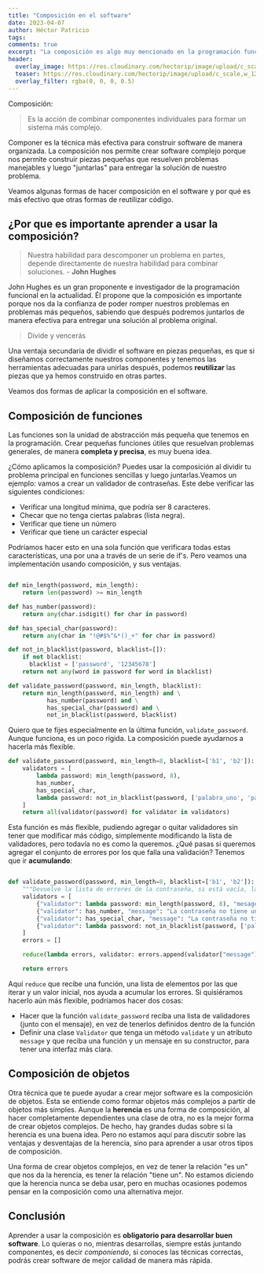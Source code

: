 ```yaml
---
title: "Composición en el software"
date: 2023-04-07
author: Héctor Patricio
tags:
comments: true
excerpt: "La composición es algo muy mencionado en la programación funcional, vamos a ver cómo se aplica al desarrollo de software también fuera de ella."
header:
  overlay_image: https://res.cloudinary.com/hectorip/image/upload/c_scale,w_1200/v1679150874/sam-moghadam-khamseh-VwHzE0aFQfY-unsplash_lpqwqn.jpg
  teaser: https://res.cloudinary.com/hectorip/image/upload/c_scale,w_1200/v1679150874/sam-moghadam-khamseh-VwHzE0aFQfY-unsplash_lpqwqn.jpg
  overlay_filter: rgba(0, 0, 0, 0.5)
---
```


Composición:

> Es la acción de combinar componentes individuales para formar un sistema más complejo.

Componer es la técnica más efectiva para construir software de manera organizada. La composición nos permite crear software complejo porque nos permite construir piezas pequeñas que resuelven problemas manejables y luego "juntarlas" para entregar la solución de nuestro problema.

Veamos algunas formas de hacer composición en el software y por qué es más efectivo que otras formas de reutilizar código.

## ¿Por que es importante aprender a usar la composición?

> Nuestra habilidad para descomponer un problema en partes, depende
directamente de nuestra habilidad para combinar soluciones. - **John Hughes**

John Hughes es un gran proponente e investigador de la programación funcional en la actualidad. Él propone que la composición es importante porque nos da la confianza de poder romper nuestros problemas en problemas más pequeños, sabiendo que después podremos juntarlos de manera efectiva para entregar una solución al problema original.

> Divide y vencerás

Una ventaja secundaria de dividir el software en piezas pequeñas, es que si diseñamos correctamente nuestros componentes y tenemos las herramientas adecuadas para unirlas después, podemos **reutilizar** las piezas que ya hemos construido en otras partes.

Veamos dos formas de aplicar la composición en el software.

## Composición de funciones

Las funciones son la unidad de abstracción más pequeña que tenemos en la programación. Crear pequeñas funciones útiles que resuelvan problemas generales, de manera **completa y precisa**, es muy buena idea.

¿Cómo aplicamos la composición? Puedes usar la composición al dividir tu problema principal en funciones sencillas y luego juntarlas.Veamos un ejemplo: vamos a crear un validador de contraseñas. Este debe verificar las siguientes condiciones:

- Verificar una longitud mínima, que podría ser 8 caracteres.
- Checar que no tenga ciertas palabras (lista negra).
- Verificar que tiene un número
- Verificar que tiene un carácter especial

Podríamos hacer esto en una sola función que verificara todas estas características, una por una a través de un serie de if's. Pero veamos una implementación usando composición, y sus ventajas.

```python

def min_length(password, min_length):
    return len(password) >= min_length

def has_number(password):
    return any(char.isdigit() for char in password)

def has_special_char(password):
    return any(char in "!@#$%^&*()_+" for char in password)

def not_in_blacklist(password, blacklist=[]):
    if not blacklist:
      blacklist = ['password', '12345678']
    return not any(word in password for word in blacklist)

def validate_password(password, min_length, blacklist):
    return min_length(password, min_length) and \
           has_number(password) and \
           has_special_char(password) and \
           not_in_blacklist(password, blacklist)
```

Quiero que te fijes especialmente en la última función, `validate_password`. Aunque funciona, es un poco rígida. La composición puede ayudarnos a hacerla más flexible.

```python
def validate_password(password, min_length=8, blacklist=['b1', 'b2']):
    validators = [
        lambda password: min_length(password, 8),
        has_number,
        has_special_char,
        lambda password: not_in_blacklist(password, ['palabra_uno', 'palabra_dos'])
    ]
    return all(validator(password) for validator in validators)
```

Esta función es más flexible, pudiendo agregar o quitar validadores sin tener que modificar más código, simplemente modificando la lista de validadores, pero todavía no es como la queremos. ¿Qué pasas si queremos agregar el conjunto de errores por los que falla una validación? Tenemos que ir **acumulando**:

```python

def validate_password(password, min_length=8, blacklist=['b1', 'b2']):
    """Devuelve la lista de errores de la contraseña, si está vacía, la contraseña es válida"""
    validators = [
        {"validator": lambda password: min_length(password, 8), "mesage": "La contraseña es muy corta"},
        {"validator": has_number, "message": "La contraseña no tiene un número"},
        {"validator": has_special_char, "message": "La contraseña no tiene un carácter especial"},
        {"validator": lambda password: not_in_blacklist(password, ['palabra_uno', 'palabra_dos']), "message": "La contraseña tiene palabras prohibidas"}
    ]
    errors = []

    reduce(lambda errors, validator: errors.append(validator["message"]) if not validator["validator"](password) else errors, validators, errors)

    return errors

```

Aquí `reduce` que recibe una función, una lista de elementos por las que iterar y un valor inicial, nos ayuda a acumular los errores. Si quisiéramos hacerlo aún más flexible, podríamos hacer dos cosas:

- Hacer que la función `validate_password` reciba una lista de validadores (junto con el mensaje), en vez de tenerlos definidos dentro de la función
- Definir una clase `Validator` que tenga un método `validate` y un atributo `message` y que reciba una función y un mensaje en su constructor, para tener una interfaz más clara.

## Composición de objetos

Otra técnica que te puede ayudar a crear mejor software es la composición de objetos. Esta se entiende como formar objetos más complejos a partir de objetos más simples. Aunque la **herencia** es una forma de composición, al hacer completamente dependientes una clase de otra, no es la mejor forma de crear objetos complejos. De hecho, hay grandes dudas sobre si la herencia es una buena idea. Pero no estamos aquí para discutir sobre las ventajas y desventajas de la herencia, sino para aprender a usar otros tipos de composición.

Una forma de crear objetos complejos, en vez de tener la relación "es un" que nos da la herencia, es tener la relación "tiene un". No estamos diciendo que la herencia nunca se deba usar, pero en muchas ocasiones podemos pensar en la composición como una alternativa mejor.

<!-- Observa este ejemplo  -->

## Conclusión

Aprender a usar la composición es **obligatorio para desarrollar buen software**. Lo quieras o no, mientras desarrollas, siempre estás juntando componentes, es decir _componiendo_, si conoces las técnicas correctas, podrás crear software de mejor calidad de manera más rápida.
